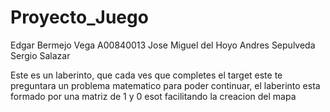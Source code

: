 # Proyecto_Juego
Edgar Bermejo Vega A00840013
Jose Miguel del Hoyo
Andres Sepulveda
Sergio Salazar

Este es un laberinto, que cada ves que completes el target este te preguntara un problema matematico para poder continuar, el laberinto esta formado por una matriz de 1 y 0 esot facilitando la creacion del mapa
